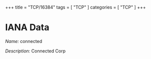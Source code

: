+++
title = "TCP/16384"
tags = [ "TCP" ]
categories = [ "TCP" ]
+++

# IANA Data

_Name:_ connected

_Description:_ Connected Corp

